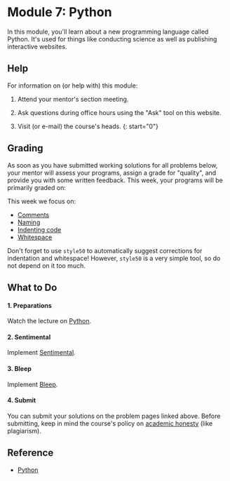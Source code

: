 # Module 7: Python

In this module, you'll learn about a new programming language called Python. It's used for things like conducting science as well as publishing interactive websites.


## Help

For information on (or help with) this module:

1. Attend your mentor's section meeting.

2. Ask questions during office hours using the "Ask" tool on this website.

3. Visit (or e-mail) the course's heads.
{: start="0"}


## Grading

As soon as you have submitted working solutions for all problems below, your mentor will assess your programs, assign a grade for "quality", and provide you with some written feedback. This week, your programs will be primarily graded on:

This week we focus on:

- [Comments](/quality/comments)
- [Naming](/quality/naming)
- [Indenting code](/quality/indentation)
- [Whitespace](/quality/whitespace)

Don't forget to use `style50` to automatically suggest corrections for indentation and whitespace! However, `style50` is a very simple tool, so do not depend on it too much.


## What to Do

#### 1. Preparations

Watch the lecture on [Python](/lectures/python).

#### 2. Sentimental

Implement [Sentimental](/problems/sentimental).

#### 3. Bleep

Implement [Bleep](/problems/bleep).

#### 4. Submit

You can submit your solutions on the problem pages linked above. Before submitting, keep in mind the course's policy on [academic honesty](/syllabus#samenwerken-fraude-en-plagiaat) (like plagiarism).


## Reference

- [Python](https://www.youtube.com/watch?v=mgBpcQRDtl0)
